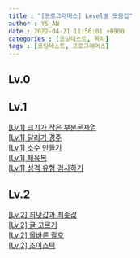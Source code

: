 ```yaml
---
title : "[프로그래머스] Level별 모음집"
author : YS_AN
date : 2022-04-21 11:56:01 +0900
categories : [코딩테스트, 목차]
tags : [코딩테스트, 프로그래머스]
---
```


## Lv.0

## Lv.1

[[Lv.1] 크기가 작은 부분문자열](/posts/Programmers_147355) <br>
[[Lv.1] 달리기 경주](/posts/Programmers_178871) <br>
[[Lv.1] 소수 만들기](/posts/Programmers_12977) <br>
[[Lv.1] 체육복](/posts/Programmers_42862) <br>
[[Lv.1] 성격 유형 검사하기](/posts/Programmers_118666) <br>

## Lv.2
[[Lv.2] 최댓값과 최솟값](/posts/Programmers_59038) <br>
[[Lv.2] 귤 고르기](/posts/Programmers_138476) <br>
[[Lv.2] 올바른 괄호](/posts/Programmers_12909) <br>
[[Lv.2] 조이스틱](/posts/Programmers_42860) <br>
